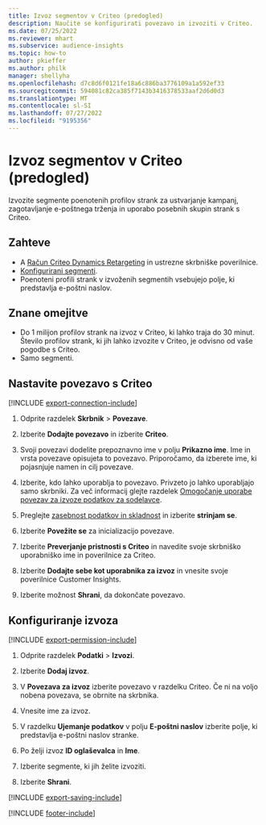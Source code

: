 ```yaml
---
title: Izvoz segmentov v Criteo (predogled)
description: Naučite se konfigurirati povezavo in izvoziti v Criteo.
ms.date: 07/25/2022
ms.reviewer: mhart
ms.subservice: audience-insights
ms.topic: how-to
author: pkieffer
ms.author: philk
manager: shellyha
ms.openlocfilehash: d7c8d6f0121fe18a6c886ba3776109a1a592ef33
ms.sourcegitcommit: 594081c82ca385f7143b3416378533aaf2d6d0d3
ms.translationtype: MT
ms.contentlocale: sl-SI
ms.lasthandoff: 07/27/2022
ms.locfileid: "9195356"
---
```

# <a name="export-segments-to-criteo-preview"></a>Izvoz segmentov v Criteo (predogled)

Izvozite segmente poenotenih profilov strank za ustvarjanje kampanj, zagotavljanje e-poštnega trženja in uporabo posebnih skupin strank s Criteo.

## <a name="prerequisites"></a>Zahteve

- A [Račun Criteo Dynamics Retargeting](https://www.criteo.com/login/) in ustrezne skrbniške poverilnice.
- [Konfigurirani segmenti](segments.md).
- Poenoteni profili strank v izvoženih segmentih vsebujejo polje, ki predstavlja e-poštni naslov.

## <a name="known-limitations"></a>Znane omejitve

- Do 1 milijon profilov strank na izvoz v Criteo, ki lahko traja do 30 minut. Število profilov strank, ki jih lahko izvozite v Criteo, je odvisno od vaše pogodbe s Criteo.
- Samo segmenti.

## <a name="set-up-connection-to-criteo"></a>Nastavite povezavo s Criteo

[!INCLUDE [export-connection-include](includes/export-connection-admn.md)]

1. Odprite razdelek **Skrbnik** > **Povezave**.

1. Izberite **Dodajte povezavo** in izberite **Criteo**.

1. Svoji povezavi dodelite prepoznavno ime v polju **Prikazno ime**. Ime in vrsta povezave opisujeta to povezavo. Priporočamo, da izberete ime, ki pojasnjuje namen in cilj povezave.

1. Izberite, kdo lahko uporablja to povezavo. Privzeto jo lahko uporabljajo samo skrbniki. Za več informacij glejte razdelek [Omogočanje uporabe povezav za izvoze podatkov za sodelavce](connections.md#allow-contributors-to-use-a-connection-for-exports).

1. Preglejte [zasebnost podatkov in skladnost](connections.md#data-privacy-and-compliance) in izberite **strinjam se**.

1. Izberite **Povežite se** za inicializacijo povezave.

1. Izberite **Preverjanje pristnosti s Criteo** in navedite svoje skrbniško uporabniško ime in poverilnice za Criteo.

1. Izberite **Dodajte sebe kot uporabnika za izvoz** in vnesite svoje poverilnice Customer Insights.

1. Izberite možnost **Shrani**, da dokončate povezavo.

## <a name="configure-an-export"></a>Konfiguriranje izvoza

[!INCLUDE [export-permission-include](includes/export-permission.md)]

1. Odprite razdelek **Podatki** > **Izvozi**.

1. Izberite **Dodaj izvoz**.

1. V **Povezava za izvoz** izberite povezavo v razdelku Criteo. Če ni na voljo nobena povezava, se obrnite na skrbnika.

1. Vnesite ime za izvoz.

1. V razdelku **Ujemanje podatkov** v polju **E-poštni naslov** izberite polje, ki predstavlja e-poštni naslov stranke.

1. Po želji izvoz **ID oglaševalca** in **Ime**.

1. Izberite segmente, ki jih želite izvoziti.

1. Izberite **Shrani**.

[!INCLUDE [export-saving-include](includes/export-saving.md)]

[!INCLUDE [footer-include](includes/footer-banner.md)]
